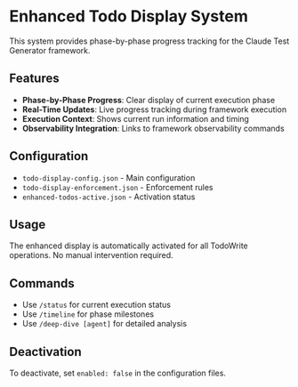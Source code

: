 # Enhanced Todo Display System

This system provides phase-by-phase progress tracking for the Claude Test Generator framework.

## Features

- **Phase-by-Phase Progress**: Clear display of current execution phase
- **Real-Time Updates**: Live progress tracking during framework execution
- **Execution Context**: Shows current run information and timing
- **Observability Integration**: Links to framework observability commands

## Configuration

- `todo-display-config.json` - Main configuration
- `todo-display-enforcement.json` - Enforcement rules
- `enhanced-todos-active.json` - Activation status

## Usage

The enhanced display is automatically activated for all TodoWrite operations.
No manual intervention required.

## Commands

- Use `/status` for current execution status
- Use `/timeline` for phase milestones
- Use `/deep-dive [agent]` for detailed analysis

## Deactivation

To deactivate, set `enabled: false` in the configuration files.
